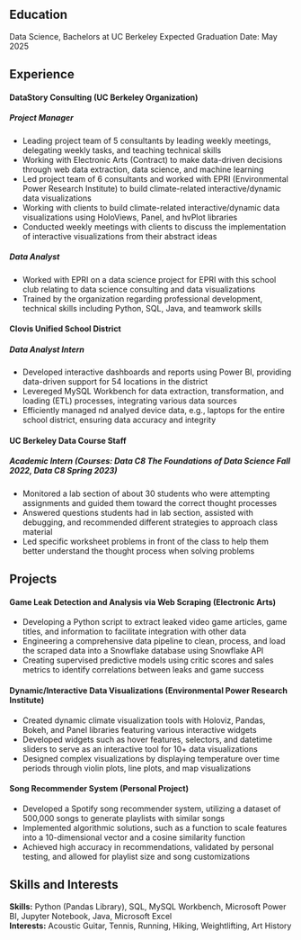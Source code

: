 ## Education
Data Science, Bachelors at UC Berkeley
Expected Graduation Date: May 2025

## Experience
#### DataStory Consulting (UC Berkeley Organization)
##### Project Manager
- Leading project team of 5 consultants by leading weekly meetings, delegating weekly tasks, and teaching technical skills
- Working with Electronic Arts (Contract) to make data-driven decisions through web data extraction, data science, and machine learning
- Led project team of 6 consultants and worked with EPRI (Environmental Power Research Institute) to build climate-related interactive/dynamic data visualizations
- Working with clients to build climate-related interactive/dynamic data visualizations using HoloViews, Panel, and hvPlot libraries
- Conducted weekly meetings with clients to discuss the implementation of interactive visualizations from their abstract ideas
##### Data Analyst
- Worked with EPRI on a data science project for EPRI with this school club relating to data science consulting and data visualizations
- Trained by the organization regarding professional development, technical skills including Python, SQL, Java, and teamwork skills

#### Clovis Unified School District
##### Data Analyst Intern
- Developed interactive dashboards and reports using Power BI, providing data-driven support for 54 locations in the district
- Levereged MySQL Workbench for data extraction, transformation, and loading (ETL) processes, integrating various data sources
- Efficiently managed nd analyed device data, e.g., laptops for the entire school district, ensuring data accuracy and integrity

#### UC Berkeley Data Course Staff
##### Academic Intern (Courses: Data C8 The Foundations of Data Science Fall 2022, Data C8 Spring 2023)
- Monitored a lab section of about 30 students who were attempting assignments and guided them toward the correct thought processes
- Answered questions students had in lab section, assisted with debugging, and recommended different strategies to approach class material
- Led specific worksheet problems in front of the class to help them better understand the thought process when solving problems

## Projects
#### Game Leak Detection and Analysis via Web Scraping (Electronic Arts)
- Developing a Python script to extract leaked video game articles, game titles, and information to facilitate integration with other data
- Engineering a comprehensive data pipeline to clean, process, and load the scraped data into a Snowflake database using Snowflake API
- Creating supervised predictive models using critic scores and sales metrics to identify correlations between leaks and game success

#### Dynamic/Interactive Data Visualizations (Environmental Power Research Institute)
- Created dynamic climate visualization tools with Holoviz, Pandas, Bokeh, and Panel libraries featuring various interactive widgets
- Developed widgets such as hover features, selectors, and datetime sliders to serve as an interactive tool for 10+ data visualizations
- Designed complex visualizations by displaying temperature over time periods through violin plots, line plots, and map visualizations

#### Song Recommender System (Personal Project)
- Developed a Spotify song recommender system, utilizing a dataset of 500,000 songs to generate playlists with similar songs
- Implemented algorithmic solutions, such as a function to scale features into a 10-dimensional vector and a cosine similarity function
- Achieved high accuracy in recommendations, validated by personal testing, and allowed for playlist size and song customizations

## Skills and Interests
**Skills:** Python (Pandas Library), SQL, MySQL Workbench, Microsoft Power BI, Jupyter Notebook, Java, Microsoft Excel  
**Interests:** Acoustic Guitar, Tennis, Running, Hiking, Weightlifting, Art History
